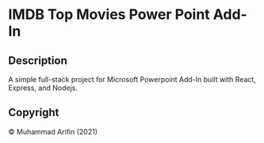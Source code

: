 # IMDB Top Movies Power Point Add-In

## Description

A simple full-stack project for Microsoft Powerpoint Add-In built with React, Express, and Nodejs.

## Copyright

&copy; Muhammad Arifin (2021)
